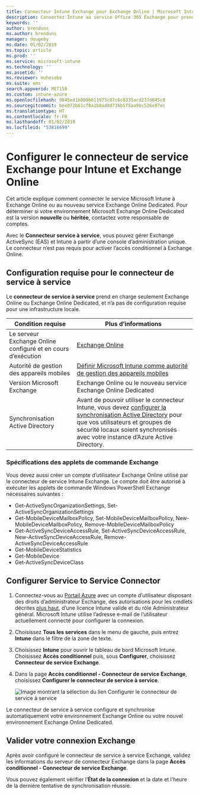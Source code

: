 ```yaml
---
title: Connecteur Intune Exchange pour Exchange Online | Microsoft Intune
description: Connectez Intune au service Office 365 Exchange pour prendre en charge la gestion des appareils mobiles via Exchange ActiveSync.
keywords: ''
author: brenduns
ms.author: brenduns
manager: dougeby
ms.date: 01/02/2019
ms.topic: article
ms.prod: ''
ms.service: microsoft-intune
ms.technology: ''
ms.assetid: ''
ms.reviewer: muhosabe
ms.suite: ems
search.appverid: MET150
ms.custom: intune-azure
ms.openlocfilehash: 9845ed1b809b611975c07c6c8335acd237d845c0
ms.sourcegitcommit: bee072b61cf8a1b8ad8d736b5f5aa9bc526e07ec
ms.translationtype: HT
ms.contentlocale: fr-FR
ms.lasthandoff: 01/02/2019
ms.locfileid: "53816699"
---
```

# <a name="configure-the-exchange-service-connector-for-intune-and-exchange-online"></a>Configurer le connecteur de service Exchange pour Intune et Exchange Online
Cet article explique comment connecter le service Microsoft Intune à Exchange Online ou au nouveau service Exchange Online Dedicated. Pour déterminer si votre environnement Microsoft Exchange Online Dedicated est la version **nouvelle** ou **héritée**, contactez votre responsable de comptes.

Avec le **Connecteur service à service**, vous pouvez gérer Exchange ActiveSync (EAS) et Intune à partir d’une console d’administration unique.  Le connecteur n’est pas requis pour activer l’accès conditionnel à Exchange Online.

## <a name="service-to-service-connector-requirements"></a>Configuration requise pour le connecteur de service à service
Le **connecteur de service à service** prend en charge seulement Exchange Online ou Exchange Online Dedicated, et n’a pas de configuration requise pour une infrastructure locale. 


|              Condition requise               |                                                                                                            Plus d’informations                                                                                                            |
|----------------------------------------|----------------------------------------------------------------------------------------------------------------------------------------------------------------------------------------------------------------------------------------|
| Le serveur Exchange Online configuré et en cours d’exécution |                                                                                 [Exchange Online](https://technet.microsoft.com/library/jj200580.aspx)                                                                                 |
|   Autorité de gestion des appareils mobiles   |                                                       [Définir Microsoft Intune comme autorité de gestion des appareils mobiles](mdm-authority-set.md)                                                       |
|       Version Microsoft Exchange       |                                                                                      Exchange Online ou le nouveau service Exchange Online Dedicated                                                                                      |
|    Synchronisation Active Directory    | Avant de pouvoir utiliser le connecteur Intune, vous devez [configurer la synchronisation Active Directory](/intune/users-add) pour que vos utilisateurs et groupes de sécurité locaux soient synchronisés avec votre instance d’Azure Active Directory. |

### <a name="exchange-cmdlet-requirements"></a>Spécifications des applets de commande Exchange

Vous devez aussi créer un compte d’utilisateur Exchange Online utilisé par le connecteur de service Intune Exchange. Le compte doit être autorisé à exécuter les applets de commande Windows PowerShell Exchange nécessaires suivantes :

 - Get-ActiveSyncOrganizationSettings, Set-ActiveSyncOrganizationSettings
 - Get-MobileDeviceMailboxPolicy, Set-MobileDeviceMailboxPolicy, New-MobileDeviceMailboxPolicy, Remove-MobileDeviceMailboxPolicy
 - Get-ActiveSyncDeviceAccessRule, Set-ActiveSyncDeviceAccessRule, New-ActiveSyncDeviceAccessRule, Remove-ActiveSyncDeviceAccessRule
 - Get-MobileDeviceStatistics
 - Get-MobileDevice
 - Get-ActiveSyncDeviceClass

## <a name="set-up-the-service-to-service-connector"></a>Configurer Service to Service Connector

1. Connectez-vous au [Portail Azure](https://portal.azure.com) avec un compte d’utilisateur disposant des droits d’administrateur Exchange, des autorisations pour les cmdlets décrites [plus haut](#exchange-cmdlet-requirements), d’une licence Intune valide et du rôle Administrateur général. Microsoft Intune utilise l’adresse e-mail de l’utilisateur actuellement connecté pour configurer la connexion.

2. Choisissez **Tous les services** dans le menu de gauche, puis entrez **Intune** dans le filtre de la zone de texte.

3. Choisissez **Intune** pour ouvrir le tableau de bord Microsoft Intune. Choisissez **Accès conditionnel** puis, sous **Configurer**, choisissez **Connecteur de service Exchange**.

4.  Dans la page **Accès conditionnel - Connecteur de service Exchange**, choisissez **Configurer le connecteur de service à service**. 
   
     ![Image montrant la sélection du lien Configurer le connecteur de service à service](media/exchange_service_connector.png)

Le connecteur de service à service configure et synchronise automatiquement votre environnement Exchange Online ou votre nouvel environnement Exchange Online Dedicated.

## <a name="validate-your-exchange-connection"></a>Valider votre connexion Exchange

Après avoir configuré le connecteur de service à service Exchange, validez les informations du serveur de connecteur Exchange dans la page **Accès conditionnel - Connecteur de service Exchange**.

Vous pouvez également vérifier l’**État de la connexion** et la date et l’heure de la dernière tentative de synchronisation réussie.

 